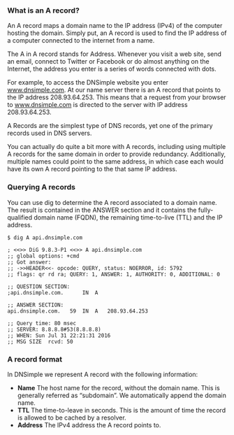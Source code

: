 ### What is an A record?

An A record maps a domain name to the IP address (IPv4) of the computer hosting the domain. Simply put, an A record is used to find the IP address of a computer connected to the internet from a name.

The A in A record stands for Address. Whenever you visit a web site, send an email, connect to Twitter or Facebook or do almost anything on the Internet, the address you enter is a series of words connected with dots.

For example, to access the DNSimple website you enter www.dnsimple.com. At our name server there is an A record that points to the IP address 208.93.64.253. This means that a request from your browser to www.dnsimple.com is directed to the server with IP address 208.93.64.253.

A Records are the simplest type of DNS records, yet one of the primary records used in DNS servers.

You can actually do quite a bit more with A records, including using multiple A records for the same domain in order to provide redundancy. Additionally, multiple names could point to the same address, in which case each would have its own A record pointing to the that same IP address.

### Querying A records

You can use dig to determine the A record associated to a domain name. The result is contained in the ANSWER section and it contains the fully-qualified domain name (FQDN), the remaining time-to-live (TTL) and the IP address.
```
$ dig A api.dnsimple.com

; <<>> DiG 9.8.3-P1 <<>> A api.dnsimple.com
;; global options: +cmd
;; Got answer:
;; ->>HEADER<<- opcode: QUERY, status: NOERROR, id: 5792
;; flags: qr rd ra; QUERY: 1, ANSWER: 1, AUTHORITY: 0, ADDITIONAL: 0

;; QUESTION SECTION:
;api.dnsimple.com.		IN	A

;; ANSWER SECTION:
api.dnsimple.com.	59	IN	A	208.93.64.253

;; Query time: 80 msec
;; SERVER: 8.8.8.8#53(8.8.8.8)
;; WHEN: Sun Jul 31 22:21:31 2016
;; MSG SIZE  rcvd: 50
```
### A record format

In DNSimple we represent A record with the following information:

* __Name__	The host name for the record, without the domain name. This is generally referred as “subdomain”. We automatically append the domain name.
* __TTL__	The time-to-leave in seconds. This is the amount of time the record is allowed to be cached by a resolver.
* __Address__	The IPv4 address the A record points to.
